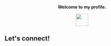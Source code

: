 <p align="center"><strong>Welcome to my profile.</strong></p>
<p align="center"><img width="40" src="https://github.githubassets.com/images/mona-whisper.gif"></p>

## Let's connect!
